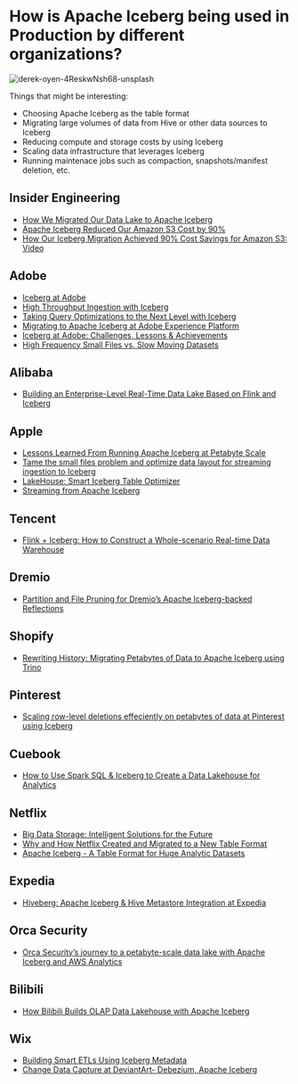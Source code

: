 # How is Apache Iceberg being used in Production by different organizations?

![derek-oyen-4ReskwNsh68-unsplash](https://github.com/dipankarmazumdar/iceberg-in-production/assets/103004148/e0ea5bc7-0dc0-400b-9392-ee31c394b729)


Things that might be interesting:
- Choosing Apache Iceberg as the table format
- Migrating large volumes of data from Hive or other data sources to Iceberg
- Reducing compute and storage costs by using Iceberg
- Scaling data infrastructure that leverages Iceberg
- Running maintenace jobs such as compaction, snapshots/manifest deletion, etc.

## Insider Engineering
- [How We Migrated Our Data Lake to Apache Iceberg](https://medium.com/insiderengineering/how-we-migrated-our-production-data-lake-to-apache-iceberg-4d6892eca6e6)
- [Apache Iceberg Reduced Our Amazon S3 Cost by 90%](https://medium.com/insiderengineering/apache-iceberg-reduced-our-amazon-s3-cost-by-90-997cde5ce931)
- [How Our Iceberg Migration Achieved 90% Cost Savings for Amazon S3: Video](https://www.youtube.com/watch?v=VpihapR6550)

## Adobe
- [Iceberg at Adobe](https://blog.developer.adobe.com/iceberg-at-adobe-88cf1950e866)
- [High Throughput Ingestion with Iceberg](https://blog.developer.adobe.com/high-throughput-ingestion-with-iceberg-ccf7877a413f)
- [Taking Query Optimizations to the Next Level with Iceberg](https://blog.developer.adobe.com/taking-query-optimizations-to-the-next-level-with-iceberg-6c968b83cd6f)
- [Migrating to Apache Iceberg at Adobe Experience Platform](https://blog.developer.adobe.com/migrating-to-apache-iceberg-at-adobe-experience-platform-40fa80f8b8de)
- [Iceberg at Adobe: Challenges, Lessons & Achievements](https://www.dremio.com/resources/webinars/iceberg-at-adobe-challenges-lessons-achievements/)
- [High Frequency Small Files vs. Slow Moving Datasets](https://www.dremio.com/resources/webinars/high-frequency-small-files-vs-slow-moving-datasets/)

## Alibaba
- [Building an Enterprise-Level Real-Time Data Lake Based on Flink and Iceberg](https://alibaba-cloud.medium.com/building-an-enterprise-level-real-time-data-lake-based-on-flink-and-iceberg-6ea2f26c8a00)

## Apple
- [Lessons Learned From Running Apache Iceberg at Petabyte Scale](https://youtu.be/5RJrqS8_u68)
- [Tame the small files problem and optimize data layout for streaming ingestion to Iceberg](https://www.youtube.com/watch?v=GJplmOO7ULA)
- [LakeHouse: Smart Iceberg Table Optimizer](https://www.youtube.com/watch?v=r7KJf8F585Q)
- [Streaming from Apache Iceberg](https://speakerdeck.com/stevenz3wu/streaming-from-apache-iceberg-qcon-ny-2023)

## Tencent
- [Flink + Iceberg: How to Construct a Whole-scenario Real-time Data Warehouse](https://www.alibabacloud.com/blog/flink-%2B-iceberg-how-to-construct-a-whole-scenario-real-time-data-warehouse_597824)

## Dremio
- [Partition and File Pruning for Dremio’s Apache Iceberg-backed Reflections](https://www.youtube.com/watch?v=K81CybjU4G8)

## Shopify
- [Rewriting History: Migrating Petabytes of Data to Apache Iceberg using Trino](https://www.youtube.com/watch?v=_b80wn1Fc_4)

## Pinterest
- [Scaling row-level deletions effeciently on petabytes of data at Pinterest using Iceberg](https://www.youtube.com/watch?v=OpXOtIrIuM4)

## Cuebook
- [How to Use Spark SQL & Iceberg to Create a Data Lakehouse for Analytics](https://www.youtube.com/watch?v=XTsTBDBI5E4)

## Netflix
- [Big Data Storage: Intelligent Solutions for the Future](https://www.youtube.com/watch?v=9uiaCN3tJyI)
- [Why and How Netflix Created and Migrated to a New Table Format](dremio.com/resources/webinars/why-and-how-netflix-created-and-migrated-to-a-new-table-format-iceberg/)
- [Apache Iceberg - A Table Format for Huge Analytic Datasets](https://www.youtube.com/watch?v=mf8Hb0coI6o)

## Expedia
- [Hiveberg: Apache Iceberg & Hive Metastore Integration at Expedia](https://www.youtube.com/watch?v=9azStU4aDFE)

## Orca Security
- [Orca Security’s journey to a petabyte-scale data lake with Apache Iceberg and AWS Analytics](https://aws.amazon.com/blogs/big-data/orca-securitys-journey-to-a-petabyte-scale-data-lake-with-apache-iceberg-and-aws-analytics/)

## Bilibili
- [How Bilibili Builds OLAP Data Lakehouse with Apache Iceberg](https://medium.com/@lirui.fudan/how-bilibili-builds-olap-data-lakehouse-with-apache-iceberg-9f3408e53f9)

## Wix
- [Building Smart ETLs Using Iceberg Metadata](wix.engineering/post/building-smart-etls-using-iceberg-metadata)
- [Change Data Capture at DeviantArt- Debezium, Apache Iceberg](wix.engineering/post/change-data-capture-at-deviantart)
